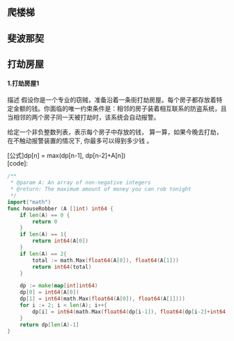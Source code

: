 ## 爬楼梯
## 斐波那契
## 打劫房屋
#### 1.打劫房屋1  
描述
假设你是一个专业的窃贼，准备沿着一条街打劫房屋。每个房子都存放着特定金额的钱。你面临的唯一约束条件是：相邻的房子装着相互联系的防盗系统，且 当相邻的两个房子同一天被打劫时，该系统会自动报警。

给定一个非负整数列表，表示每个房子中存放的钱， 算一算，如果今晚去打劫，在不触动报警装置的情况下, 你最多可以得到多少钱 。

[公式]dp[n] = max(dp[n-1], dp[n-2]+A[n])  
[code]:  
``` go
/**
 * @param A: An array of non-negative integers
 * @return: The maximum amount of money you can rob tonight
 */
import("math")
func houseRobber (A []int) int64 {
    if len(A) == 0 {
		return 0
	}
	if len(A) == 1{
		return int64(A[0])
	}
	if len(A) == 2{
		total := math.Max(float64(A[0]), float64(A[1]))
		return int64(total)
	}

	dp := make(map[int]int64)
	dp[0] = int64(A[0])
	dp[1] = int64(math.Max(float64(A[0]), float64(A[1])))
	for i := 2; i < len(A); i++{
		dp[i] = int64(math.Max(float64(dp[i-1]), float64(dp[i-2]+int64(A[i]))))
	}
	return dp[len(A)-1]
}
```
